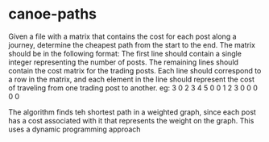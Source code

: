 # canoe-paths

Given a file with a matrix that contains the cost for each post along a journey, determine the cheapest path from the start to the end. The matrix should be in the following format:
    The first line should contain a single integer representing the number of posts.
    The remaining lines should contain the cost matrix for the trading posts. Each line should correspond to a row in the matrix, and each element in the line should represent the cost of traveling from one trading post to another.
    eg: 
    3
0 2 3 4 5
0 0 1 2 3
0 0 0 0 0

The algorithm finds teh shortest path in a weighted graph, since each post has a cost associated with it that represents the weight on the graph. This uses a dynamic programming approach 
